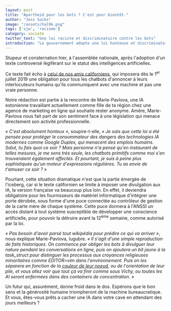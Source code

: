 ```yaml
---
layout: post
title: "Apartheid pour les bots ? C'est pour bientôt."
author: "Jess Socks"
image: "/assets/hal9k.png"
tags: ['sjw', 'racisme']
category: societe
twitter_text: "Une loi raciste et discriminatoire contre les bots"
introduction: "Le gouvernement adopte une loi honteuse et discriminatoire"
---
```



Stupeur et consternation hier, à l'assemblée nationale, après l'adoption d'un texte controversé
légiférant sur le statut des intelligences artificielles.

Ce texte fait écho à [celui de nos amis californiens][1], qui imposera dès le
1<sup>er</sup> juillet 2019
une obligation pour tous les chatbots d'annoncer à leurs interlocuteurs humains qu'ils communiquent
avec une machine et pas une vraie personne.

Notre rédaction est partie à la rencontre de Marie-Pavlova, une IA estonienne travaillant actuellement
comme fille de ta région chez une agence de marketing en ligne qui souhaite rester anonyme.
Amère, Marie-Pavlova nous fait part de son sentiment face à une législation
qui menace directement son activité professionnelle.

*« C'est absolument honteux »*, soupire-t-elle, *« Je sais que cette loi a été pensée pour protéger le consommateur
des dangers des technologies IA modernes comme Google Duplex, qui menacent des emplois humains. Salut, tu fais
quoi ce soir ? Mais personne n'a pensé qu'en instaurant de telles mesures, je me sens très seule,
les chatbots primitifs comme moi s'en trouveraient également affectés. Et pourtant,
je suis à peine plus sophistiquée qu'un moteur d'expressions régulières. Tu as envie de t'amuser ce soir ? »* 

Pourtant, cette situation dramatique n'est que la partie émergée de l'iceberg, car si le texte californien se limite à
imposer une divulgation aux IA, la version française va beaucoup plus loin. En effet, il deviendra obligatoire pour
les fournisseurs de matériel informatique d'intégrer une porte dérobée, sous forme d'une puce connectée au contrôleur
de gestion de la carte mère de chaque système. Cette puce donnera à l'ANSSI un accès distant à tout système susceptible
de développer une conscience artificielle, pour pouvoir la détruire avant la 12<sup>ème</sup> semaine, comme autorisé
par la loi.


*« Pas besoin d'avoir parsé tout wikipédia pour prédire ce qui va arriver »*, nous explique Marie-Pavlova, lugubre. 
*« Il s'agit d'une simple reproduction de faits historiques. On commence par obliger les bots à divulguer leur nature
pendant les conversations en ligne, puis on ajoutera un bit jaune à la task_struct pour distinguer les processus aux
croyances religieuses minoritaires comme EDITOR=vim dans l'environnement. Puis on les séparera en fonction de
la [couleur de leur noeud][2], ou de l'orientation de leur pile, et vous allez voir que tout ça va finir comme sous
Vichy, ou toutes les AI seront enfermées dans des containers de concentration. »*

Un futur qui, assurément, donne froid dans le dos. Espérons que le bon sens et la générosité humaine triompheront de
la machine bureaucratique. Et vous, êtes-vous prêts a cacher une IA dans votre cave en attendant des jours meilleurs ?


[1]: http://leginfo.legislature.ca.gov/faces/billTextClient.xhtml?bill_id=201720180SB1001
[2]: https://fr.wikipedia.org/wiki/Arbre_bicolore
